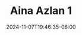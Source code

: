 --- 
title: "Aina Azlan 1"
description: "streaming bokeh Aina Azlan 1  tele    "
date: 2024-11-07T19:46:35-08:00
file_code: "6ouysduk2vqx"
draft: false
cover: "wqmb5x1jo2kobx60.jpg"
tags: ["Aina", "Azlan", "bokep-indo", "bokep-viral", "bokep-ig"]
length: 73
fld_id: "1483110"
foldername: "Aina Azlan"
categories: ["Aina Azlan"]
views: 0
---